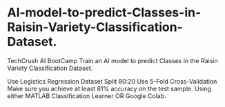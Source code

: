 # AI-model-to-predict-Classes-in-Raisin-Variety-Classification-Dataset.


TechCrush AI BootCamp
Train an AI model to predict Classes in the Raisin Variety Classification Dataset.

Use Logistics Regression
Dataset Split 80:20
Use 5-Fold Cross-Validation
Make sure you achieve at least 81% accuracy on the test sample.
Using either MATLAB Classification Learner OR Google Colab.


